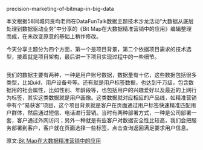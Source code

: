

precision-marketing-of-bitmap-in-big-data

本文根据58同城何良均老师在DataFunTalk数据主题技术沙龙活动“大数据从底层处理到数据驱动业务”中分享的《Bit Map在大数据精准营销中的应用》编辑整理而成，在未改变原意的基础上稍作修改。

今天分享主题分为四个方面，第一个是项目背景，第二个依据项目需求的技术选型，接着就是项目架构，最后讲一下项目实现过程中的一些细节。

![]()

我们的数据主要有两种，一种是用户账号数据，数据量有十亿，这些数据包括很多类型，比如uid，用户设备号等。还有就是用户标签数据，也达到千万级，包含数据用的社会属性，比如性别、年龄段等，也包括用户的兴趣爱好以及最近的上网行为标签，其实这类数据就是用户画像。这类数据就对应相应的产品线，如精准营销中有个“易获客”项目，这个项目背景就是客户在页面通过用户标签快速精准匹配用户群体，然后通过短信、电话进行营销。当时有两种部署方式，一种是公司部署一套，客户通过外网访问；另外一种就是有些客户对数据安全性比较高，我们会把服务部署到客户，客户就在页面选择一些标签，点击查询返回满足要求用户信息。


原文:[Bit Map在大数据精准营销中的应用](https://mp.weixin.qq.com/s/NwZczxdjTfgZX7vB8ALz9g)
